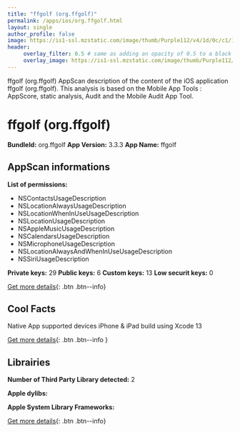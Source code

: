 ```yaml
---
title: "ffgolf (org.ffgolf)"
permalink: /apps/ios/org.ffgolf.html
layout: single
author_profile: false
image: https://is1-ssl.mzstatic.com/image/thumb/Purple112/v4/1d/0c/c1/1d0cc15f-c865-4781-6a5e-ba810637d127/AppIcon-1x_U007emarketing-0-7-0-85-220.png/512x512bb.jpg
header: 
     overlay_filter: 0.5 # same as adding an opacity of 0.5 to a black background
     overlay_image: https://is1-ssl.mzstatic.com/image/thumb/Purple112/v4/1d/0c/c1/1d0cc15f-c865-4781-6a5e-ba810637d127/AppIcon-1x_U007emarketing-0-7-0-85-220.png/512x512bb.jpg
---
```

ffgolf (org.ffgolf) AppScan description of the content of the iOS application ffgolf (org.ffgolf). This analysis is based on the Mobile App Tools : AppScore, static analysis, Audit and the Mobile Audit App Tool.

# ffgolf (org.ffgolf)

**BundleId:** org.ffgolf
**App Version:** 3.3.3
**App Name:** ffgolf


## AppScan informations 

**List of permissions:** 
- NSContactsUsageDescription
- NSLocationAlwaysUsageDescription
- NSLocationWhenInUseUsageDescription
- NSLocationUsageDescription
- NSAppleMusicUsageDescription
- NSCalendarsUsageDescription
- NSMicrophoneUsageDescription
- NSLocationAlwaysAndWhenInUseUsageDescription
- NSSiriUsageDescription
  
  
**Private keys:** 29
**Public keys:** 6
**Custom keys:** 13
**Low securit keys:** 0
  
[Get more details](/pricing.html){: .btn .btn--info}

## Cool Facts

Native App
supported devices iPhone & iPad
build using Xcode 13
  
[Get more details](/pricing.html){: .btn .btn--info }

## Librairies 
**Number of Third Party Library detected:** 2


**Apple dylibs:**


**Apple System Library Frameworks:**


  
[Get more details](/pricing.html){: .btn .btn--info}

